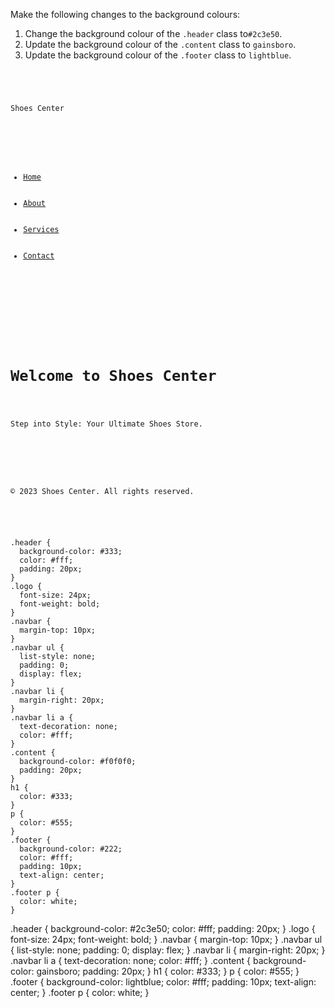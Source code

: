 Make the following changes to the background colours:

1. Change the background colour of the `.header` class to`#2c3e50`.
2. Update the background colour of the `.content` class to `gainsboro`.
3. Update the background colour of the `.footer` class to `lightblue`.

<codeblock language="css" type="exercise" testMode="fixedInput">
<code>
<panel language="html">
<div class="header">
  <div class="logo">Shoes Center</div>
  <div class="navbar">
    <ul>
      <li><a href="#">Home</a></li>
      <li><a href="#">About</a></li>
      <li><a href="#">Services</a></li>
      <li><a href="#">Contact</a></li>
    </ul>
  </div>
</div>

<div class="content">
  <h1>Welcome to Shoes Center</h1>
  <p>Step into Style: Your Ultimate Shoes Store.</p>
</div>

<div class="footer">
  <p>&copy; 2023 Shoes Center. All rights reserved.</p>
</div>
</panel>
<panel language="css">
.header {
  background-color: #333;
  color: #fff;
  padding: 20px;
}
.logo {
  font-size: 24px;
  font-weight: bold;
}
.navbar {
  margin-top: 10px;
}
.navbar ul {
  list-style: none;
  padding: 0;
  display: flex;
}
.navbar li {
  margin-right: 20px;
}
.navbar li a {
  text-decoration: none;
  color: #fff;
}
.content {
  background-color: #f0f0f0;
  padding: 20px;
}
h1 {
  color: #333;
}
p {
  color: #555;
}
.footer {
  background-color: #222;
  color: #fff;
  padding: 10px;
  text-align: center;
}
.footer p {
  color: white;
}
</panel>
</code>

<solution>
.header {
  background-color: #2c3e50;
  color: #fff;
  padding: 20px;
}
.logo {
  font-size: 24px;
  font-weight: bold;
}
.navbar {
  margin-top: 10px;
}
.navbar ul {
  list-style: none;
  padding: 0;
  display: flex;
}
.navbar li {
  margin-right: 20px;
}
.navbar li a {
  text-decoration: none;
  color: #fff;
}
.content {
  background-color: gainsboro;
  padding: 20px;
}
h1 {
  color: #333;
}
p {
  color: #555;
}
.footer {
  background-color: lightblue;
  color: #fff;
  padding: 10px;
  text-align: center;
}
.footer p {
  color: white;
}
</solution>
</codeblock>
